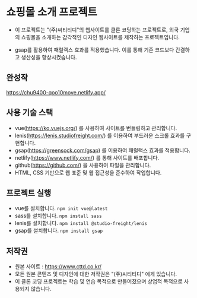 # 쇼핑몰 소개 프로젝트
- 이 프로젝트는 "(주)씨티티디"의 웹사이트를 클론 코딩하는 프로젝트로, 
외국 기업의 쇼핑몰을 소개하는 감각적인 디자인 웹사이트를 제작하는 프로젝트입니다.

- gsap를 활용하여 패럴랙스 효과를 적용했습니다. 이를 통해 기존 코드보다 간결하고 생산성을 향상시켰습니다.


## 완성작
https://chu9400-qoo10move.netlify.app/

## 사용 기술 스택
- vue(https://ko.vuejs.org/) 를 사용하여 사이트를 번들링하고 관리합니다.
- lenis(https://lenis.studiofreight.com/) 를 이용하여 부드러운 스크롤 효과를 구현합니다.
- gsap(https://greensock.com/gsap) 를 이용하여 패럴랙스 효과를 적용합니다.
- netlify(https://www.netlify.com/) 를 통해 사이트를 배포합니다.
- github(https://github.com/) 을 사용하여 파일을 관리합니다.
- HTML, CSS 기반으로 웹 표준 및 웹 접근성을 준수하여 작업합니다.

## 프로젝트 실행
- vue를 설치합니다. `npm init vue@latest`
- sass를 설치합니다. `npm install sass`
- lenis를 설치합니다. `npm install @studio-freight/lenis`
- gsap를 설치합니다. `npm install gsap`


## 저작권
- 원본 사이트 : https://www.cttd.co.kr/
- 모든 원본 콘텐츠 및 디자인에 대한 저작권은 "(주)씨티티디" 에게 있습니다.
- 이 클론 코딩 프로젝트는 학습 및 연습 목적으로 만들어졌으며 상업적 목적으로 사용되지 않습니다.